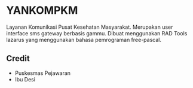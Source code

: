 # YANKOMPKM

Layanan Komunikasi Pusat Kesehatan Masyarakat. Merupakan user interface sms gateway berbasis gammu. Dibuat menggunakan RAD Tools lazarus yang menggunakan bahasa pemrograman free-pascal.

## Credit
- Puskesmas Pejawaran
- Ibu Desi
